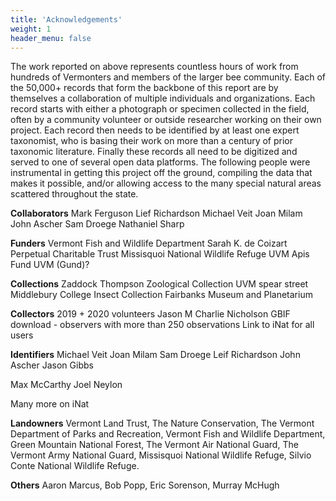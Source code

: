```yaml
---
title: 'Acknowledgements'
weight: 1
header_menu: false
---
```


The work reported on above represents countless hours of work from hundreds of Vermonters and members of the larger bee community. Each of the 50,000+ records that form the backbone of this report are by themselves a collaboration of multiple individuals and organizations. Each record starts with either a photograph or specimen collected in the field, often by a community volunteer or outside researcher working on their own project. Each record then needs to be identified by at least one expert taxonomist, who is basing their work on more than a century of prior taxonomic literature. Finally these records all need to be digitized and served to one of several open data platforms. The following people were instrumental in getting this project off the ground, compiling the data that makes it possible, and/or allowing access to the many special natural areas scattered throughout the state. 

<b>Collaborators</b>
Mark Ferguson 
Lief Richardson
Michael Veit
Joan Milam
John Ascher
Sam Droege
Nathaniel Sharp

<b>Funders</b>
Vermont Fish and Wildlife Department
Sarah K. de Coizart Perpetual Charitable Trust
Missisquoi National Wildlife Refuge
UVM Apis Fund
UVM (Gund)?

<b>Collections</b>
Zaddock Thompson Zoological Collection
UVM spear street
Middlebury College Insect Collection
Fairbanks Museum and Planetarium

<b>Collectors</b>
2019 + 2020 volunteers
Jason M
Charlie Nicholson
GBIF download - observers with more than 250 observations
Link to iNat for all users

<b>Identifiers</b>
Michael Veit
Joan Milam
Sam Droege
Leif Richardson
John Ascher
Jason Gibbs

Max McCarthy
Joel Neylon

Many more on iNat

<b>Landowners</b>
Vermont Land Trust, The Nature Conservation, The Vermont Department of Parks and Recreation, Vermont Fish and Wildlife Department, Green Mountain National Forest, The Vermont Air National Guard, The Vermont Army National Guard, Missisquoi National Wildlife Refuge, Silvio Conte National Wildlife Refuge.


<b>Others</b>
Aaron Marcus, Bob Popp, Eric Sorenson, Murray McHugh

